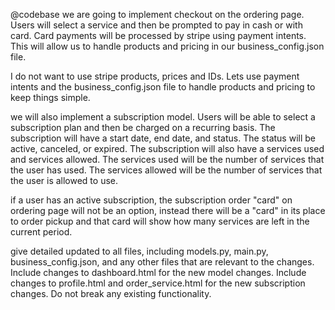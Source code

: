 @codebase we are going to implement checkout on the ordering page. Users will select a service and then be prompted to pay in cash or with card. Card payments will be processed by stripe using payment intents. This will allow us to handle products and pricing in our business_config.json file.

I do not want to use stripe products, prices and IDs. Lets use payment intents and the business_config.json file to handle products and pricing to keep things simple.

we will also implement a subscription model. Users will be able to select a subscription plan and then be charged on a recurring basis. The subscription will have a start date, end date, and status. The status will be active, canceled, or expired. The subscription will also have a services used and services allowed. The services used will be the number of services that the user has used. The services allowed will be the number of services that the user is allowed to use.

if a user has an active subscription, the subscription order "card" on ordering page will not be an option, instead there will be a "card" in its place to order pickup and that card will show how many services are left in the current period.

give detailed updated to all files, including models.py, main.py, business_config.json, and any other files that are relevant to the changes. Include changes to dashboard.html for the new model changes. Include changes to profile.html and order_service.html for the new subscription changes. Do not break any existing functionality.
